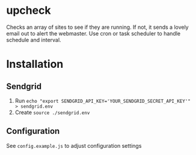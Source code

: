 # upcheck
Checks an array of sites to see if they are running.
If not, it sends a lovely email out to alert the webmaster.
Use cron or task scheduler to handle schedule and interval.

# Installation
## Sendgrid
1. Run ```echo "export SENDGRID_API_KEY='YOUR_SENDGRID_SECRET_API_KEY'" > sendgrid.env```
1. Create ```source ./sendgrid.env```

## Configuration
See ```config.example.js``` to adjust configuration settings